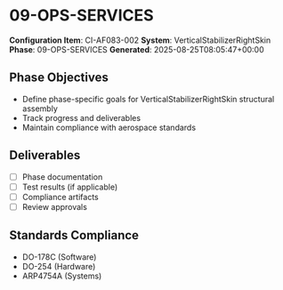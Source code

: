 # 09-OPS-SERVICES

**Configuration Item**: CI-AF083-002
**System**: VerticalStabilizerRightSkin
**Phase**: 09-OPS-SERVICES
**Generated**: 2025-08-25T08:05:47+00:00

## Phase Objectives
- Define phase-specific goals for VerticalStabilizerRightSkin structural assembly
- Track progress and deliverables
- Maintain compliance with aerospace standards

## Deliverables
- [ ] Phase documentation
- [ ] Test results (if applicable)
- [ ] Compliance artifacts
- [ ] Review approvals

## Standards Compliance
- DO-178C (Software)
- DO-254 (Hardware)
- ARP4754A (Systems)


